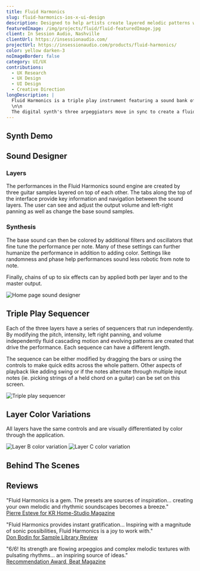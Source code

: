 ```yaml
---
title: Fluid Harmonics
slug: fluid-harmonics-ios-x-ui-design
description: Designed to help artists create layered melodic patterns with ease.
featuredImage: /img/projects/fluid/fluid-featuredImage.jpg
client: In Session Audio, Nashville
clientUrl: https://insessionaudio.com/
projectUrl: https://insessionaudio.com/products/fluid-harmonics/
color: yellow darken-3
noImageBorder: false
category: UI/UX
contributions:
  - UX Research
  - UX Design
  - UI Design
  - Creative Direction
longDescription: |
  Fluid Harmonics is a triple play instrument featuring a sound bank of 30 guitars.
  \n\n
  The digital synth's three arpeggiators move in sync to create a fluid sound. This is graphically supported by the pick shaped knobs that visually fill with rolling water based on intensity.
---
```


## Synth Demo

<YouTube id="vBugi_QD3fE" />

## Sound Designer

### Layers

The performances in the Fluid Harmonics sound engine are created by three guitar samples layered on top of each other. The tabs along the top of the interface provide key information and navigation between the sound layers. The user can see and adjust the output volume and left-right panning as well as change the base sound samples.

### Synthesis

The base sound can then be colored by additional filters and oscillators that fine tune the performance per note. Many of these settings can further humanize the performance in addition to adding color. Settings like randomness and phase help performances sound less robotic from note to note.

Finally, chains of up to six effects can by applied both per layer and to the master output.

![Home page sound designer](/img/projects/fluid/fluid-soundDesigner.jpg)

## Triple Play Sequencer

Each of the three layers have a series of sequencers that run independently. By modifying the pitch, intensity, left right panning, and volume independently fluid cascading motion and evolving patterns are created that drive the performance. Each sequence can have a different length.

The sequence can be either modified by dragging the bars or using the controls to make quick edits across the whole pattern. Other aspects of playback like adding swing or if the notes alternate through multiple input notes (ie. picking strings of a held chord on a guitar) can be set on this screen.

![Triple play sequencer](/img/projects/fluid/fluid-sequencer.jpg)

## Layer Color Variations

All layers have the same controls and are visually differentiated by color through the application.

![Layer B color variation](/img/projects/fluid/fluid-layerB.jpg)
![Layer C color variation](/img/projects/fluid/fluid-layerC.jpg)

## Behind The Scenes

<YouTube id="VKaTfr7xClo" />

## Reviews

"Fluid Harmonics is a gem. The presets are sources of inspiration… creating your own melodic and rhythmic soundscapes becomes a breeze." <br/>
[Pierre Esteve for KR Home-Studio Magazine](https://www.kr-homestudio.fr/)

"Fluid Harmonics provides instant gratification… Inspiring with a magnitude of sonic possibilities, Fluid Harmonics is a joy to work with." <br/>
[Don Bodin for Sample Library Review](https://www.samplelibraryreview.com/the-reviews/review-fluid-harmonics-from-in-session-audio/)

"6/6! Its strength are flowing arpeggios and complex melodic textures with pulsating rhythms… an inspiring source of ideas." <br />
[Recommendation Award, Beat Magazine](https://www.beat.de/)
